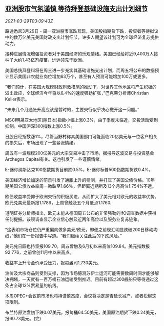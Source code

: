 <!--1616988662000-->
[亚洲股市气氛谨慎 等待拜登基础设施支出计划细节](https://cn.reuters.com/article/global-market-asia-stocks-us-0329-idCNKBS2BL08F)
------

<div><i>2021-03-29T03:09:43Z</i></div><p>路透悉尼3月29日 - 周一亚洲股市涨跌互现，美国股指期货下跌，投资者等待拟议中的数万亿美元美国财政支出计划细节，许多人期望该计划可为全球经济复苏提供动力。</p><p>接种进展情况增强投资者对于美国经济的乐观情绪。美国已经给将近9,400万人接种了大约1.43亿剂疫苗，远远领先于欧洲。</p><p>美国总统拜登料将在周三进一步充实其基础设施支出计划，而周五将公布的数据预计显示美国非农就业岗位增加63万个，甚至有人预测可能增加100万或更多。</p><p>“我们预计，在美国大规模财政刺激措施的推动下，对世界其他地区将产生积极的溢出效应，全球经济今年将以6.4%的速度强劲扩张，”巴克莱分析师Christian Keller表示。</p><p>“未来几个月通胀升高应该是暂时的，主要央行似乎决心撇开这一问题。”</p><p>MSCI明晟亚太地区(除日本)指数小幅上涨0.3%，由于季度末临近，交投活动受到抑制。中国沪深300指数上涨0.5%。</p><p>日股日经指数涨1%，尽管当野村称其美国部门可能面临20亿美元与一位客户相关的损失后，市场出现了一些紧张情绪。</p><p>周五有一波规模200亿美元的大宗交易冲击了市场，据报导这波交易与投资基金Archegos Capital有关。这也引发了一些谨慎情绪。</p><p>E-迷你纳斯达克100指数期货目前跌0.5%，E-迷你标普500指数期货跌0.4%。</p><p>美国经济增长加速的前景引发了通胀上升的猜测，并打压了美国公债价格。10年期美国公债收益率周一微跌至1.66%，但距离近期所及13个月高位1.754%不远。</p><p>欧债收益率受抑于欧洲央行的积极买进，从而扩大了美元相对欧元的收益率优势。欧元兑美元最新报1.1786，上周曾触及五个月低点1.1760.</p><p>道明证券分析师指出，欧元未能从德国周五公布的非常强劲的IfO调查数据中获得任何提振。该项调查显示企业信心触及近两年高位以及服务业复苏迹象。</p><p>“这表明市场仓位仍严重偏向做多美元/欧元，即便之前现汇明显跌破200日移动均线，”他们在一份报告中写道。“我们继续关注此后的下跌风险。”</p><p>美元兑日圆也持坚报109.70，周五曾触及6月初以来高位109.84。美元指数报92.776，之前曾创11月中以来高点。</p><p>收益率上升令金价承受压力，报每盎司1,730美元。</p><p>油价及大宗商品则受到支撑，因为市场臆测苏伊士运河可能需要数周时间才能够解决拥堵，一天就有一百万桶石油运输受到推迟。目前有超过300艘船只等待通过这条占全球12%贸易量的航线。</p><p>本周OPEC+会议前市场也将持谨慎态度，会议将决定是否延长减产，或者松绑这项限制。</p><p>布兰特原油盘初下跌0.07美元，报每桶64.50美元，美国原油期货下跌0.24美元，报60.73美元。(完)</p>
